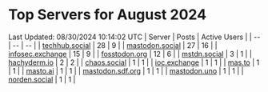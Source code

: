 # Top Servers for August 2024
Last Updated: 08/30/2024 10:14:02 UTC
| Server | Posts | Active Users |
| -- | -- | -- |
| [techhub.social](https://techhub.social/tags/PowerShell) | 28 | 9 |
| [mastodon.social](https://mastodon.social/tags/PowerShell) | 27 | 16 |
| [infosec.exchange](https://infosec.exchange/tags/PowerShell) | 15 | 9 |
| [fosstodon.org](https://fosstodon.org/tags/PowerShell) | 12 | 6 |
| [mstdn.social](https://mstdn.social/tags/PowerShell) | 3 | 1 |
| [hachyderm.io](https://hachyderm.io/tags/PowerShell) | 2 | 2 |
| [chaos.social](https://chaos.social/tags/PowerShell) | 1 | 1 |
| [ioc.exchange](https://ioc.exchange/tags/PowerShell) | 1 | 1 |
| [mas.to](https://mas.to/tags/PowerShell) | 1 | 1 |
| [masto.ai](https://masto.ai/tags/PowerShell) | 1 | 1 |
| [mastodon.sdf.org](https://mastodon.sdf.org/tags/PowerShell) | 1 | 1 |
| [mastodon.uno](https://mastodon.uno/tags/PowerShell) | 1 | 1 |
| [norden.social](https://norden.social/tags/PowerShell) | 1 | 1 |

